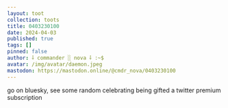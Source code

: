 ```yaml
---
layout: toot
collection: toots
title: 0403230100
date: 2024-04-03
published: true
tags: []
pinned: false
author: ⸸ commander ░ nova ⸸ :~$
avatar: /img/avatar/daemon.jpeg
mastodon: https://mastodon.online/@cmdr_nova/0403230100
---
```


go on bluesky, see some random celebrating being gifted a twitter premium subscription
